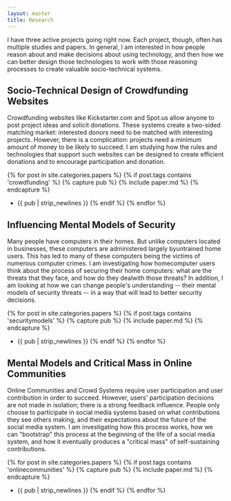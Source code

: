 ```yaml
---
layout: master
title: Research
---
```


I have three active projects going right now.  Each project, though, often has
multiple studies and papers. In general, I am interested in how people reason
about and make decisions about using technology, and then how we can better
design those technologies to work with those reasoning processes to create
valuable socio-technical systems.

Socio-Technical Design of Crowdfunding Websites
-----------------------------------------------
Crowdfunding websites like Kickstarter.com and Spot.us allow anyone to post
project ideas and solicit donations. These systems create a two-sided matching
market: interested donors need to be matched with interesting projects.
However, there is a complication: projects need a minimum amount of money to be
likely to succeed.  I am studying how the rules and technologies that support
such websites can be designed to create efficient donations and to encourage
participation and donation. 

{% for post in site.categories.papers %}
{% if post.tags contains 'crowdfunding' %}
{% capture pub %}
{% include paper.md %}
{% endcapture %}
* {{ pub | strip_newlines }}
{% endif %}
{% endfor %}


Influencing Mental Models of Security
-------------------------------------
Many people have computers in their homes. But unlike computers located in
businesses, these computers are administered largely byuntrained home users.
This has led to many of these computers being the victims of numerous computer
crimes. I am investigating how homecomputer users think about the process of
securing their home computers: what are the threats that they face, and how do
they dealwith those threats?  In addition, I am looking at how we can change
people's understanding -- their mental models of security threats -- in a way that
will lead to better security decisions. 

{% for post in site.categories.papers %}
{% if post.tags contains 'securitymodels' %}
{% capture pub %}
{% include paper.md %}
{% endcapture %}
* {{ pub | strip_newlines }}
{% endif %}
{% endfor %}


Mental Models and Critical Mass in Online Communities
--------------------------------------------------------------

Online Communities and Crowd Systems require user participation and user
contribution in order to succeed.  However, users' participation decisions are
not made in isolation; there is a strong feedback influence.  People only
choose to participate in social media systems based on what contributions they
see others making, and their expectations about the future of the social media
system.  I am investigating how this process works, how we can "bootstrap" this
process at the beginning of the life of a social media system, and how it
eventually produces a "critical mass" of self-sustaining contributions.

{% for post in site.categories.papers %}
{% if post.tags contains 'onlinecommunities' %}
{% capture pub %}
{% include paper.md %}
{% endcapture %}
* {{ pub | strip_newlines }}
{% endif %}
{% endfor %}
